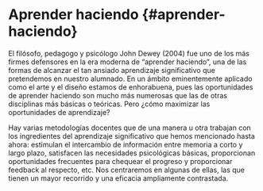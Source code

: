 # Aprender haciendo {#aprender-haciendo}

El filósofo, pedagogo y psicólogo John Dewey \(2004\) fue uno de los más firmes defensores en la era moderna de “aprender haciendo”, una de las formas de alcanzar el tan ansiado aprendizaje significativo que pretendemos en nuestro alumnado. En un ámbito eminentemente aplicado como el arte y el diseño estamos de enhorabuena, pues las oportunidades de aprender haciendo son mucho más numerosas que las de otras disciplinas más básicas o teóricas. Pero ¿cómo maximizar las oportunidades de aprendizaje?

Hay varias metodologías docentes que de una manera u otra trabajan con los ingredientes del aprendizaje significativo que hemos mencionado hasta ahora: estimulan el intercambio de información entre memoria a corto y largo plazo, satisfacen las necesidades psicológicas básicas, proporcionan oportunidades frecuentes para chequear el progreso  y proporcionar feedback al respecto, etc. Nos centraremos en algunas de ellas, las que tienen un mayor recorrido y una eficacia ampliamente contrastada.

